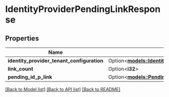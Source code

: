 # IdentityProviderPendingLinkResponse

## Properties

Name | Type | Description | Notes
------------ | ------------- | ------------- | -------------
**identity_provider_tenant_configuration** | Option<[**models::IdentityProviderTenantConfiguration**](IdentityProviderTenantConfiguration.md)> |  | [optional]
**link_count** | Option<**i32**> |  | [optional]
**pending_id_p_link** | Option<[**models::PendingIdPLink**](PendingIdPLink.md)> |  | [optional]

[[Back to Model list]](../README.md#documentation-for-models) [[Back to API list]](../README.md#documentation-for-api-endpoints) [[Back to README]](../README.md)


